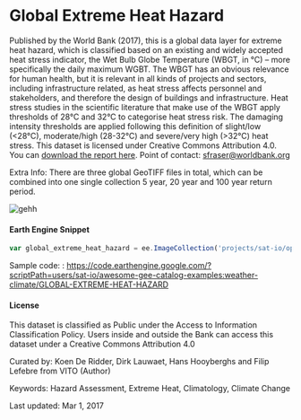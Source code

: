 # Global Extreme Heat Hazard

Published by the World Bank (2017), this is a global data layer for extreme heat hazard, which is classified based on an existing and widely
accepted heat stress indicator, the Wet Bulb Globe Temperature (WBGT, in °C) – more specifically the daily maximum WGBT. The WBGT has an obvious
relevance for human health, but it is relevant in all kinds of projects and sectors, including infrastructure related, as heat stress affects
personnel and stakeholders, and therefore the design of buildings and infrastructure. Heat stress studies in the scientific literature that make use
of the WBGT apply thresholds of 28°C and 32°C to categorise heat stress risk. The damaging intensity thresholds are applied following this
definition of slight/low (<28°C), moderate/high (28-32°C) and severe/very high (>32°C) heat stress. This dataset is licensed under Creative Commons
Attribution 4.0. You can [download the report here](https://datacatalogfiles.worldbank.org/ddh-published/0040194/DR0087127/VITO%20-%20Extreme%20heat%20Final_report_v2.pdf?versionId=2022-06-24T15:35:23.0634409Z). Point of contact: sfraser@worldbank.org

Extra Info: There are three global GeoTIFF files in total, which can be combined into one single collection 5 year, 20 year and 100 year return period.

![gehh](https://github.com/samapriya/awesome-gee-community-datasets/assets/6677629/30e5d77c-ee26-4252-80a0-74aee4dce3c3)

#### Earth Engine Snippet

```js
var global_extreme_heat_hazard = ee.ImageCollection('projects/sat-io/open-datasets/WORLD-BANK/global-ext-heat-hazard');
```

Sample code: : https://code.earthengine.google.com/?scriptPath=users/sat-io/awesome-gee-catalog-examples:weather-climate/GLOBAL-EXTREME-HEAT-HAZARD


#### License
This dataset is classified as Public under the Access to Information Classification Policy. Users inside and outside the Bank can access this dataset under a Creative Commons Attribution 4.0

Curated by: Koen De Ridder, Dirk Lauwaet, Hans Hooyberghs and Filip Lefebre from VITO (Author)

Keywords: Hazard Assessment, Extreme Heat, Climatology, Climate Change

Last updated: Mar 1, 2017


